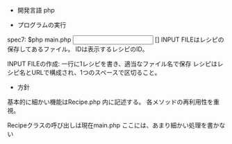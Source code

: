 - 開発言語
 php

- プログラムの実行

spec7:
	$php main.php <INPUT FILE> [<ID>]
	INPUT FILEはレシピの保存してあるファイル。
	IDは表示するレシピのID。

INPUT FILEの作成:
	一行に1レシピを書き、適当なファイル名で保存
	レシピはレシピ名とURLで構成され、1つのスペースで区切ること。
- 方針

基本的に細かい機能はRecipe.php 内に記述する。
各メソッドの再利用性を重視。

Recipeクラスの呼び出しは現在main.php
ここには、あまり細かい処理を書かない